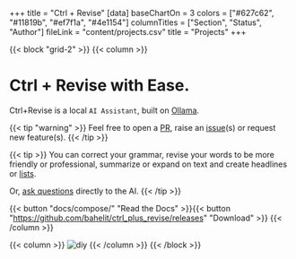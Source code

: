 +++
title = "Ctrl + Revise"
[data]
baseChartOn = 3
colors = ["#627c62", "#11819b", "#ef7f1a", "#4e1154"]
columnTitles = ["Section", "Status", "Author"]
fileLink = "content/projects.csv"
title = "Projects"
+++

{{< block "grid-2" >}}
{{< column >}}

# Ctrl + Revise with **Ease**.

Ctrl+Revise is a local `AI Assistant`, built on [Ollama](https://ollama.com/).

{{< tip "warning" >}}
Feel free to open a [PR](https://github.com/bahelit/ctrl_plus_revise/pulls), raise an [issue](https://github.com/bahelit/ctrl_plus_revise/issues/new/choose "Open a Github Issue")(s) or request new feature(s). {{< /tip >}}

{{< tip >}}
You can correct your grammar, revise your words to be more friendly or professional, summarize or expand on text and create headlines or [lists](./docs/tutorials/bundled_prompts).

Or, [ask questions](docs/tutorials/ask_ai) directly to the AI.
{{< /tip >}}

{{< button "docs/compose/" "Read the Docs" >}}{{< button "https://github.com/bahelit/ctrl_plus_revise/releases" "Download" >}}
{{< /column >}}

{{< column >}}
![diy](/images/llamaInLibrary.png)
{{< /column >}}
{{< /block >}}
